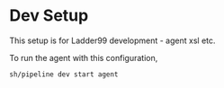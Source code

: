# Dev Setup

This setup is for Ladder99 development - agent xsl etc.

To run the agent with this configuration,

    sh/pipeline dev start agent

